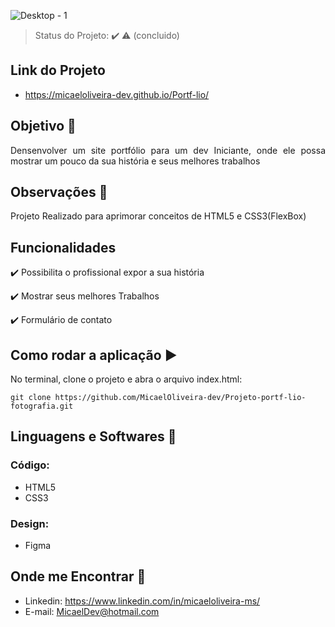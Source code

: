 ![Desktop - 1](https://user-images.githubusercontent.com/72334759/124365866-50a5b280-dc21-11eb-83d0-dcff26ecc5f6.jpg)

> Status do Projeto: :heavy_check_mark: :warning: (concluido)

## Link do Projeto
- https://micaeloliveira-dev.github.io/Portf-lio/

## Objetivo :dart:

<p align="justify">
  Densenvolver um site portfólio para um dev Iniciante, onde ele possa mostrar um pouco da sua história e seus melhores trabalhos </br>
</p>

## Observações 🔭
<p>Projeto Realizado para aprimorar conceitos de HTML5 e CSS3(FlexBox)</p>

## Funcionalidades

:heavy_check_mark: Possibilita o profissional expor a sua história 

:heavy_check_mark: Mostrar seus melhores Trabalhos 

:heavy_check_mark: Formulário de contato

## Como rodar a aplicação :arrow_forward:

No terminal, clone o projeto e abra o arquivo index.html: 

```
git clone https://github.com/MicaelOliveira-dev/Projeto-portf-lio-fotografia.git
```
 
## Linguagens e Softwares 🚀 
### Código:
- HTML5
- CSS3
### Design:
- Figma

## Onde me Encontrar 📌
- Linkedin: https://www.linkedin.com/in/micaeloliveira-ms/
- E-mail: MicaelDev@hotmail.com



